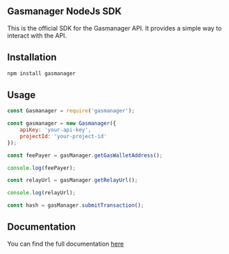 ## Gasmanager NodeJs SDK 

This is the official SDK for the Gasmanager API. It provides a simple way to interact with the API.
 
## Installation

```bash
npm install gasmanager
```


## Usage

```javascript
const Gasmanager = require('gasmanager');

const gasmanager = new Gasmanager({
    apiKey: 'your-api-key',
    projectId: 'your-project-id'
});

const feePayer = gasManager.getGasWalletAddress();

console.log(feePayer);

const relayUrl = gasManager.getRelayUrl();

console.log(relayUrl);

const hash = gasManager.submitTransaction();
```

## Documentation

You can find the full documentation [here](https://docs.nogas.io/)


